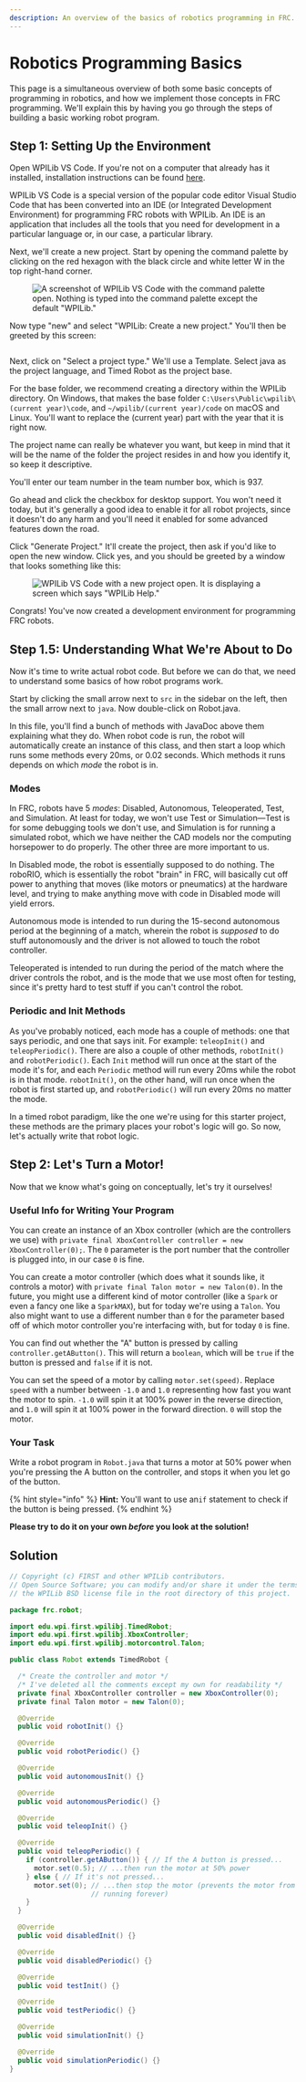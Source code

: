 ```yaml
---
description: An overview of the basics of robotics programming in FRC.
---
```


# Robotics Programming Basics

This page is a simultaneous overview of both some basic concepts of programming in robotics, and how we implement those concepts in FRC programming. We'll explain this by having you go through the steps of building a basic working robot program.

## Step 1: Setting Up the Environment

Open WPILib VS Code. If you're not on a computer that already has it installed, installation instructions can be found [here](https://docs.wpilib.org/en/stable/docs/zero-to-robot/step-2/wpilib-setup.html).&#x20;

WPILib VS Code is a special version of the popular code editor Visual Studio Code that has been converted into an IDE (or Integrated Development Environment) for programming FRC robots with WPILib. An IDE is an application that includes all the tools that you need for development in a particular language or, in our case, a particular library.&#x20;

Next, we'll create a new project. Start by opening the command palette by clicking on the red hexagon with the black circle and white letter W in the top right-hand corner.

<figure><img src="../.gitbook/assets/Screenshot_20230808_102745.png" alt="A screenshot of WPILib VS Code with the command palette open. Nothing is typed into the command palette except the default &#x22;WPILib.&#x22;"><figcaption></figcaption></figure>

Now type "new" and select "WPILib: Create a new project." You'll then be greeted by this screen:

<figure><img src="../.gitbook/assets/Screenshot_20230808_103203.png" alt=""><figcaption></figcaption></figure>

Next, click on "Select a project type." We'll use a Template. Select java as the project language, and Timed Robot as the project base.

For the base folder, we recommend creating a directory within the WPILib directory. On Windows, that makes the base folder `C:\Users\Public\wpilib\(current year)\code`, and `~/wpilib/(current year)/code` on macOS and Linux. You'll want to replace the (current year) part with the year that it is right now.&#x20;

The project name can really be whatever you want, but keep in mind that it will be the name of the folder the project resides in and how you identify it, so keep it descriptive.

You'll enter our team number in the team number box, which is 937.

Go ahead and click the checkbox for desktop support. You won't need it today, but it's generally a good idea to enable it for all robot projects, since it doesn't do any harm and you'll need it enabled for some advanced features down the road.

Click "Generate Project." It'll create the project, then ask if you'd like to open the new window. Click yes, and you should be greeted by a window that looks something like this:

<figure><img src="../.gitbook/assets/Screenshot_20230808_110716.png" alt="WPILib VS Code with a new project open. It is displaying a screen which says &#x22;WPILib Help.&#x22;"><figcaption></figcaption></figure>

Congrats! You've now created a development environment for programming FRC robots.

## Step 1.5: Understanding What We're About to Do

Now it's time to write actual robot code. But before we can do that, we need to understand some basics of how robot programs work.

Start by clicking the small arrow next to `src` in the sidebar on the left, then the small arrow next to `java`. Now double-click on Robot.java.

In this file, you'll find a bunch of methods with JavaDoc above them explaining what they do. When robot code is run, the robot will automatically create an instance of this class, and then start a loop which runs some methods every 20ms, or 0.02 seconds. Which methods it runs depends on which _mode_ the robot is in.&#x20;

### Modes

In FRC, robots have 5 _modes_: Disabled, Autonomous, Teleoperated, Test, and Simulation. At least for today, we won't use Test or Simulation—Test is for some debugging tools we don't use, and Simulation is for running a simulated robot, which we have neither the CAD models nor the computing horsepower to do properly. The other three are more important to us.

In Disabled mode, the robot is essentially supposed to do nothing. The roboRIO, which is essentially the robot "brain" in FRC, will basically cut off power to anything that moves (like motors or pneumatics) at the hardware level, and trying to make anything move with code in Disabled mode will yield errors.&#x20;

Autonomous mode is intended to run during the 15-second autonomous period at the beginning of a match, wherein the robot is _supposed_ to do stuff autonomously and the driver is not allowed to touch the robot controller.

Teleoperated is intended to run during the period of the match where the driver controls the robot, and is the mode that we use most often for testing, since it's pretty hard to test stuff if you can't control the robot.

### Periodic and Init Methods

As you've probably noticed, each mode has a couple of methods: one that says periodic, and one that says init. For example: `teleopInit()` and `teleopPeriodic()`. There are also a couple of other methods, `robotInit()` and `robotPeriodic()`. Each `Init` method will run once at the start of the mode it's for, and each `Periodic` method will run every 20ms while the robot is in that mode. `robotInit()`, on the other hand, will run once when the robot is first started up, and `robotPeriodic()` will run every 20ms no matter the mode.

In a timed robot paradigm, like the one we're using for this starter project, these methods are the primary places your robot's logic will go. So now, let's actually write that robot logic.

## Step 2: Let's Turn a Motor!

Now that we know what's going on conceptually, let's try it ourselves!

### Useful Info for Writing Your Program

You can create an instance of an Xbox controller (which are the controllers we use) with `private final XboxController controller = new XboxController(0);`. The `0` parameter is the port number that the controller is plugged into, in our case `0` is fine.

You can create a motor controller (which does what it sounds like, it controls a motor) with `private final Talon motor = new Talon(0)`. In the future, you might use a different kind of motor controller (like a `Spark` or even a fancy one like a `SparkMAX`), but for today we're using a `Talon`.  You also might want to use a different number than `0` for the parameter based off of which motor controller you're interfacing with, but for today `0` is fine.

You can find out whether the "A" button is pressed by calling `controller.getAButton()`. This will return a `boolean`, which will be `true` if the button is pressed and `false` if it is not.

You can set the speed of a motor by calling `motor.set(speed)`. Replace `speed` with a number between `-1.0` and `1.0` representing how fast you want the motor to spin. `-1.0` will spin it at 100% power in the reverse direction, and `1.0` will spin it at 100% power in the forward direction. `0` will stop the motor.

### Your Task

Write a robot program in `Robot.java` that turns a motor at 50% power when you're pressing the A button on the controller, and stops it when you let go of the button.

{% hint style="info" %}
**Hint:** You'll want to use an`if` statement to check if the button is being pressed.
{% endhint %}

**Please try to do it on your own **_**before**_** you look at the solution!**

## Solution

```java
// Copyright (c) FIRST and other WPILib contributors.
// Open Source Software; you can modify and/or share it under the terms of
// the WPILib BSD license file in the root directory of this project.

package frc.robot;

import edu.wpi.first.wpilibj.TimedRobot;
import edu.wpi.first.wpilibj.XboxController;
import edu.wpi.first.wpilibj.motorcontrol.Talon;

public class Robot extends TimedRobot {

  /* Create the controller and motor */
  /* I've deleted all the comments except my own for readability */
  private final XboxController controller = new XboxController(0);
  private final Talon motor = new Talon(0);

  @Override
  public void robotInit() {}

  @Override
  public void robotPeriodic() {}

  @Override
  public void autonomousInit() {}

  @Override
  public void autonomousPeriodic() {}

  @Override
  public void teleopInit() {}

  @Override
  public void teleopPeriodic() {
    if (controller.getAButton()) { // If the A button is pressed...
      motor.set(0.5); // ...then run the motor at 50% power
    } else { // If it's not pressed...
      motor.set(0); // ...then stop the motor (prevents the motor from
                    // running forever)
    }
  }

  @Override
  public void disabledInit() {}

  @Override
  public void disabledPeriodic() {}

  @Override
  public void testInit() {}

  @Override
  public void testPeriodic() {}

  @Override
  public void simulationInit() {}

  @Override
  public void simulationPeriodic() {}
}
```
